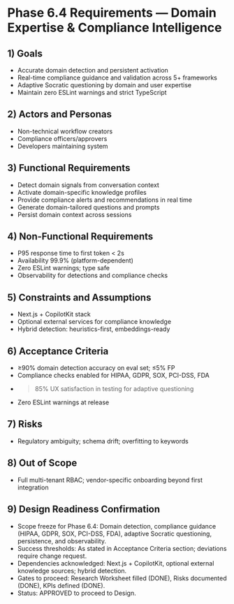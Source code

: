 # Phase 6.4 Requirements — Domain Expertise & Compliance Intelligence

## 1) Goals

- Accurate domain detection and persistent activation
- Real-time compliance guidance and validation across 5+ frameworks
- Adaptive Socratic questioning by domain and user expertise
- Maintain zero ESLint warnings and strict TypeScript

## 2) Actors and Personas

- Non-technical workflow creators
- Compliance officers/approvers
- Developers maintaining system

## 3) Functional Requirements

- Detect domain signals from conversation context
- Activate domain-specific knowledge profiles
- Provide compliance alerts and recommendations in real time
- Generate domain-tailored questions and prompts
- Persist domain context across sessions

## 4) Non-Functional Requirements

- P95 response time to first token < 2s
- Availability 99.9% (platform-dependent)
- Zero ESLint warnings; type safe
- Observability for detections and compliance checks

## 5) Constraints and Assumptions

- Next.js + CopilotKit stack
- Optional external services for compliance knowledge
- Hybrid detection: heuristics-first, embeddings-ready

## 6) Acceptance Criteria

- ≥90% domain detection accuracy on eval set; ≤5% FP
- Compliance checks enabled for HIPAA, GDPR, SOX, PCI-DSS, FDA
- >85% UX satisfaction in testing for adaptive questioning
- Zero ESLint warnings at release

## 7) Risks

- Regulatory ambiguity; schema drift; overfitting to keywords

## 8) Out of Scope

- Full multi-tenant RBAC; vendor-specific onboarding beyond first integration

## 9) Design Readiness Confirmation

- Scope freeze for Phase 6.4: Domain detection, compliance guidance (HIPAA, GDPR, SOX, PCI-DSS, FDA), adaptive Socratic questioning, persistence, and observability.
- Success thresholds: As stated in Acceptance Criteria section; deviations require change request.
- Dependencies acknowledged: Next.js + CopilotKit, optional external knowledge sources; hybrid detection.
- Gates to proceed: Research Worksheet filled (DONE), Risks documented (DONE), KPIs defined (DONE).
- Status: APPROVED to proceed to Design.
